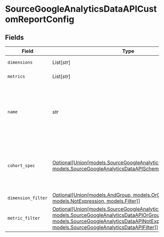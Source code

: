 # SourceGoogleAnalyticsDataAPICustomReportConfig


## Fields

| Field                                                                                                                                                                                                                               | Type                                                                                                                                                                                                                                | Required                                                                                                                                                                                                                            | Description                                                                                                                                                                                                                         |
| ----------------------------------------------------------------------------------------------------------------------------------------------------------------------------------------------------------------------------------- | ----------------------------------------------------------------------------------------------------------------------------------------------------------------------------------------------------------------------------------- | ----------------------------------------------------------------------------------------------------------------------------------------------------------------------------------------------------------------------------------- | ----------------------------------------------------------------------------------------------------------------------------------------------------------------------------------------------------------------------------------- |
| `dimensions`                                                                                                                                                                                                                        | List[*str*]                                                                                                                                                                                                                         | :heavy_check_mark:                                                                                                                                                                                                                  | A list of dimensions.                                                                                                                                                                                                               |
| `metrics`                                                                                                                                                                                                                           | List[*str*]                                                                                                                                                                                                                         | :heavy_check_mark:                                                                                                                                                                                                                  | A list of metrics.                                                                                                                                                                                                                  |
| `name`                                                                                                                                                                                                                              | *str*                                                                                                                                                                                                                               | :heavy_check_mark:                                                                                                                                                                                                                  | The name of the custom report, this name would be used as stream name.                                                                                                                                                              |
| `cohort_spec`                                                                                                                                                                                                                       | [Optional[Union[models.SourceGoogleAnalyticsDataAPIDisabled, models.SourceGoogleAnalyticsDataAPISchemasEnabled]]](../models/cohortreports.md)                                                                                       | :heavy_minus_sign:                                                                                                                                                                                                                  | Cohort reports creates a time series of user retention for the cohort.                                                                                                                                                              |
| `dimension_filter`                                                                                                                                                                                                                  | [Optional[Union[models.AndGroup, models.OrGroup, models.NotExpression, models.Filter]]](../models/dimensionsfilter.md)                                                                                                              | :heavy_minus_sign:                                                                                                                                                                                                                  | Dimensions filter                                                                                                                                                                                                                   |
| `metric_filter`                                                                                                                                                                                                                     | [Optional[Union[models.SourceGoogleAnalyticsDataAPIAndGroup, models.SourceGoogleAnalyticsDataAPIOrGroup, models.SourceGoogleAnalyticsDataAPINotExpression, models.SourceGoogleAnalyticsDataAPIFilter]]](../models/metricsfilter.md) | :heavy_minus_sign:                                                                                                                                                                                                                  | Metrics filter                                                                                                                                                                                                                      |